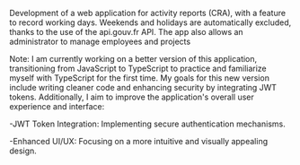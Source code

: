 Development of a web application for activity reports (CRA), with a feature to record working days. Weekends and holidays are automatically excluded, thanks to the use of the api.gouv.fr API. The app also allows an administrator to manage employees and projects


Note: I am currently working on a better version of this application, transitioning from JavaScript to TypeScript to practice and familiarize myself with TypeScript for the first time. My goals for this new version include writing cleaner code and enhancing security by integrating JWT tokens. Additionally, I aim to improve the application's overall user experience and interface:

-JWT Token Integration: Implementing secure authentication mechanisms.

-Enhanced UI/UX: Focusing on a more intuitive and visually appealing design.
